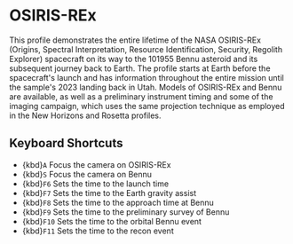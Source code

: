 # OSIRIS-REx
This profile demonstrates the entire lifetime of the NASA OSIRIS-REx (Origins, Spectral Interpretation, Resource Identification, Security, Regolith Explorer) spacecraft on its way to the 101955 Bennu asteroid and its subsequent journey back to Earth. The profile starts at Earth before the spacecraft's launch and has information throughout the entire mission until the sample's 2023 landing back in Utah. Models of OSIRIS-REx and Bennu are available, as well as a preliminary instrument timing and some of the imaging campaign, which uses the same projection technique as employed in the New Horizons and Rosetta profiles.


## Keyboard Shortcuts
  - {kbd}`A` Focus the camera on OSIRIS-REx
  - {kbd}`S` Focus the camera on Bennu
  - {kbd}`F6` Sets the time to the launch time
  - {kbd}`F7` Sets the time to the Earth gravity assist
  - {kbd}`F8` Sets the time to the approach time at Bennu
  - {kbd}`F9` Sets the time to the preliminary survey of Bennu
  - {kbd}`F10` Sets the time to the orbital Bennu event
  - {kbd}`F11` Sets the time to the recon event
